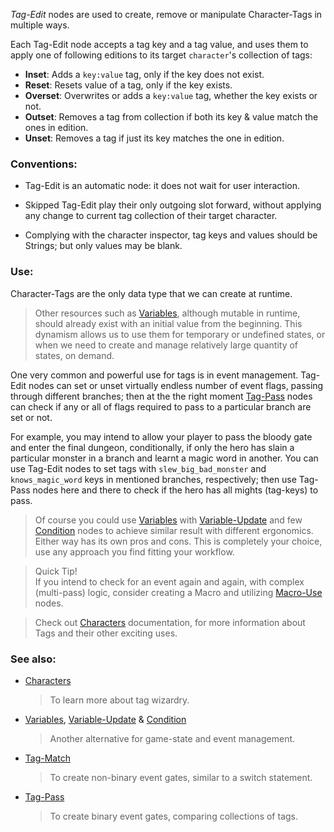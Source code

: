 
*Tag-Edit* nodes are used to create, remove or
manipulate Character-Tags in multiple ways.

Each Tag-Edit node accepts a tag key and a tag value,
and uses them to apply one of following editions
to its target `character`'s collection of tags:

+ **Inset**: Adds a `key:value` tag, only if the key does not exist.
+ **Reset**: Resets value of a tag, only if the key exists.
+ **Overset**: Overwrites or adds a `key:value` tag, whether the key exists or not.
+ **Outset**: Removes a tag from collection if both its key & value match the ones in edition.
+ **Unset**: Removes a tag if just its key matches the one in edition.

### Conventions:

+ Tag-Edit is an automatic node: it does not wait for user interaction.

+ Skipped Tag-Edit play their only outgoing slot forward,
without applying any change to current tag collection of their target character.

+ Complying with the character inspector, tag keys and values should be Strings;
but only values may be blank.

### Use:

Character-Tags are the only data type that we can create at runtime.
> Other resources such as [Variables], although mutable in runtime,
> should already exist with an initial value from the beginning.
This dynamism allows us to use them for temporary or undefined states,
or when we need to create and manage relatively large quantity of states, on demand.

One very common and powerful use for tags is in event management.
Tag-Edit nodes can set or unset virtually endless number of event flags,
passing through different branches;
then at the the right moment [Tag-Pass] nodes can check if any or all of flags
required to pass to a particular branch are set or not.

For example, you may intend to allow your player to pass the bloody gate and enter the final dungeon,
conditionally, if only the hero has slain a particular monster in a branch and learnt a magic word in another.
You can use Tag-Edit nodes to set tags with `slew_big_bad_monster` and `knows_magic_word` keys
in mentioned branches, respectively; then use Tag-Pass nodes here and there to check
if the hero has all mights (tag-keys) to pass.
> Of course you could use [Variables] with [Variable-Update] and few [Condition] nodes
> to achieve similar result with different ergonomics. Either way has its own pros and cons.
> This is completely your choice, use any approach you find fitting your workflow.

> Quick Tip!  
> If you intend to check for an event again and again, with complex (multi-pass) logic,
> consider creating a Macro and utilizing [Macro-Use] nodes.

> Check out [Characters] documentation,
> for more information about Tags and their other exciting uses.

### See also:

+ [Characters]
    > To learn more about tag wizardry.
+ [Variables], [Variable-Update] & [Condition]
    > Another alternative for game-state and event management.
+ [Tag-Match]
    > To create non-binary event gates, similar to a switch statement.
+ [Tag-Pass]
    > To create binary event gates, comparing collections of tags.



<!-- relative -->
[Characters]: ./characters
[Variables]: ./variables-and-logic
[Tag-Match]: ./tag-match
[Tag-Pass]: ./tag-pass
[Variable-Update]: ./variable-update
[Condition]: ./condition
[Macro-Use]: ./macro-use
